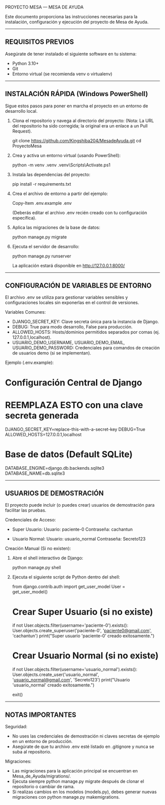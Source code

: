 PROYECTO MESA — MESA DE AYUDA

Este documento proporciona las instrucciones necesarias para la instalación, configuración y ejecución del proyecto de Mesa de Ayuda.

-----------------------------------
REQUISITOS PREVIOS
-----------------------------------

Asegúrate de tener instalado el siguiente software en tu sistema:

- Python 3.10+
- Git
- Entorno virtual (se recomienda venv o virtualenv)

-----------------------------------
INSTALACIÓN RÁPIDA (Windows PowerShell)
-----------------------------------

Sigue estos pasos para poner en marcha el proyecto en un entorno de desarrollo local.

1. Clona el repositorio y navega al directorio del proyecto:
   (Nota: La URL del repositorio ha sido corregida; la original era un enlace a un Pull Request).

   git clone https://github.com/Kingshiba204/MesadeAyuda.git
   cd ProyectoMesa

2. Crea y activa un entorno virtual (usando PowerShell):

   python -m venv .venv
   .venv\Scripts\Activate.ps1

3. Instala las dependencias del proyecto:

   pip install -r requirements.txt

4. Crea el archivo de entorno a partir del ejemplo:

   Copy-Item .env.example .env

   (Deberás editar el archivo .env recién creado con tu configuración específica).

5. Aplica las migraciones de la base de datos:

   python manage.py migrate

6. Ejecuta el servidor de desarrollo:

   python manage.py runserver

   La aplicación estará disponible en http://127.0.0.1:8000/

-----------------------------------
CONFIGURACIÓN DE VARIABLES DE ENTORNO
-----------------------------------

El archivo .env se utiliza para gestionar variables sensibles y configuraciones locales sin exponerlas en el control de versiones.

Variables Comunes:
- DJANGO_SECRET_KEY: Clave secreta única para la instancia de Django.
- DEBUG: True para modo desarrollo, False para producción.
- ALLOWED_HOSTS: Hosts/dominios permitidos separados por comas (ej. 127.0.0.1,localhost).
- USUARIO_DEMO_USERNAME, USUARIO_DEMO_EMAIL, USUARIO_DEMO_PASSWORD: Credenciales para comandos de creación de usuarios demo (si se implementan).

Ejemplo (.env.example):

   # Configuración Central de Django
   # REEMPLAZA ESTO con una clave secreta generada
   DJANGO_SECRET_KEY=replace-this-with-a-secret-key
   DEBUG=True
   ALLOWED_HOSTS=127.0.0.1,localhost

   # Base de datos (Default SQLite)
   DATABASE_ENGINE=django.db.backends.sqlite3
   DATABASE_NAME=db.sqlite3

-----------------------------------
USUARIOS DE DEMOSTRACIÓN
-----------------------------------

El proyecto puede incluir (o puedes crear) usuarios de demostración para facilitar las pruebas.

Credenciales de Acceso:

- Super Usuario:
  Usuario: paciente-0
  Contraseña: cachantun

- Usuario Normal:
  Usuario: usuario_normal
  Contraseña: Secreto123

Creación Manual (Si no existen):

1. Abre el shell interactivo de Django:

   python manage.py shell

2. Ejecuta el siguiente script de Python dentro del shell:

   from django.contrib.auth import get_user_model
   User = get_user_model()

   # Crear Super Usuario (si no existe)
   if not User.objects.filter(username='paciente-0').exists():
       User.objects.create_superuser('paciente-0', 'paciente0@gmail.com', 'cachantun')
       print("Super usuario 'paciente-0' creado exitosamente.")

   # Crear Usuario Normal (si no existe)
   if not User.objects.filter(username='usuario_normal').exists():
       User.objects.create_user('usuario_normal', 'usuario_normal@gmail.com', 'Secreto123')
       print("Usuario 'usuario_normal' creado exitosamente.")
   
   exit()

-----------------------------------
NOTAS IMPORTANTES
-----------------------------------

Seguridad:
- No uses las credenciales de demostración ni claves secretas de ejemplo en un entorno de producción.
- Asegúrate de que tu archivo .env esté listado en .gitignore y nunca se suba al repositorio.

Migraciones:
- Las migraciones para la aplicación principal se encuentran en Mesa_de_Ayuda/migrations/.
- Ejecuta siempre python manage.py migrate después de clonar el repositorio o cambiar de rama.
- Si realizas cambios en los modelos (models.py), debes generar nuevas migraciones con python manage.py makemigrations.
